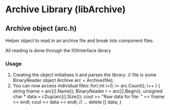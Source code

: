 Archive Library (libArchive)
============================

Archive object (arc.h)
-----------------------
Helper object to read in an archive file and break into component files.

All reading is done through the IOIInterface library

### Usage
1) Creating the object initialises it and parses the library:
// file is some BinaryReader object
    Archive arc = Archive(file);
2) You can now access individual files:
    for( int i=0; i< arc.Count(); i++ ) {
       string fname = arc[i].Name();
       BinaryReader r = arc[i].Begin();
       unsigned char * data = r.Dup(arc[i].Size());
       cout  >> "Raw data for file: " <<  fname <<  endl;
       cout << data << endl;
       // ...
       delete [] data;
    }
